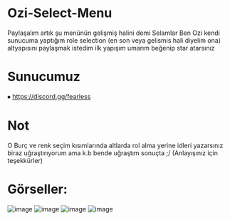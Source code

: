 # Ozi-Select-Menu
Paylaşalım artık şu menünün gelişmiş halini demi
Selamlar Ben Ozi kendi sunucuma yaptığım role selection (en son veya gelismis hali diyelim ona) altyapısını paylaşmak istedim ilk yapışım umarım beğenip star atarsınız 

# Sunucumuz
⦁ https://discord.gg/fearless 

# Not 
O Burç ve renk seçim kısımlarında altlarda rol alma yerine idleri yazarsınız biraz uğraştırıyorum ama k.b bende uğraştım sonuçta ;/ (Anlayışınız için teşekkürler)
 
# Görseller:
![image](https://user-images.githubusercontent.com/80568662/128603241-36aa8950-2a8d-47f2-9531-67a45591f642.png)
![image](https://user-images.githubusercontent.com/80568662/128603243-5d56be44-f004-4050-870b-88d2d20e5e5d.png)
![image](https://user-images.githubusercontent.com/80568662/128603247-51769290-7120-4ce4-b48b-5f9afbb178a4.png)
![image](https://user-images.githubusercontent.com/80568662/128603255-827a55c8-ba07-42fd-a1b6-f6b2e6065db1.png)


